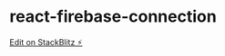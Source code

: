 # react-firebase-connection

[Edit on StackBlitz ⚡️](https://stackblitz.com/edit/react-firebase-connection)